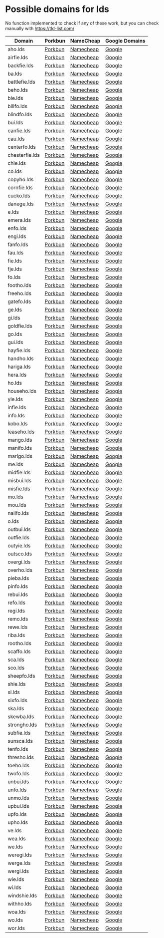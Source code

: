 # Possible domains for lds

No function implemented to check if any of these work, but you can check manually with https://tld-list.com/

| Domain | Porkbun | NameCheap | Google Domains |
|---|---|---|---|
| aho.lds | [Porkbun](https://porkbun.com/checkout/search?prb=e814663da1&tlds=&idnLanguage=&search=search&q=aho.lds) | [Namecheap](https://www.namecheap.com/domains/registration/results/?domain=aho.lds) | [Google](https://domains.google.com/registrar/search?searchTerm=aho.lds) |
| airfie.lds | [Porkbun](https://porkbun.com/checkout/search?prb=e814663da1&tlds=&idnLanguage=&search=search&q=airfie.lds) | [Namecheap](https://www.namecheap.com/domains/registration/results/?domain=airfie.lds) | [Google](https://domains.google.com/registrar/search?searchTerm=airfie.lds) |
| backfie.lds | [Porkbun](https://porkbun.com/checkout/search?prb=e814663da1&tlds=&idnLanguage=&search=search&q=backfie.lds) | [Namecheap](https://www.namecheap.com/domains/registration/results/?domain=backfie.lds) | [Google](https://domains.google.com/registrar/search?searchTerm=backfie.lds) |
| ba.lds | [Porkbun](https://porkbun.com/checkout/search?prb=e814663da1&tlds=&idnLanguage=&search=search&q=ba.lds) | [Namecheap](https://www.namecheap.com/domains/registration/results/?domain=ba.lds) | [Google](https://domains.google.com/registrar/search?searchTerm=ba.lds) |
| battlefie.lds | [Porkbun](https://porkbun.com/checkout/search?prb=e814663da1&tlds=&idnLanguage=&search=search&q=battlefie.lds) | [Namecheap](https://www.namecheap.com/domains/registration/results/?domain=battlefie.lds) | [Google](https://domains.google.com/registrar/search?searchTerm=battlefie.lds) |
| beho.lds | [Porkbun](https://porkbun.com/checkout/search?prb=e814663da1&tlds=&idnLanguage=&search=search&q=beho.lds) | [Namecheap](https://www.namecheap.com/domains/registration/results/?domain=beho.lds) | [Google](https://domains.google.com/registrar/search?searchTerm=beho.lds) |
| bie.lds | [Porkbun](https://porkbun.com/checkout/search?prb=e814663da1&tlds=&idnLanguage=&search=search&q=bie.lds) | [Namecheap](https://www.namecheap.com/domains/registration/results/?domain=bie.lds) | [Google](https://domains.google.com/registrar/search?searchTerm=bie.lds) |
| billfo.lds | [Porkbun](https://porkbun.com/checkout/search?prb=e814663da1&tlds=&idnLanguage=&search=search&q=billfo.lds) | [Namecheap](https://www.namecheap.com/domains/registration/results/?domain=billfo.lds) | [Google](https://domains.google.com/registrar/search?searchTerm=billfo.lds) |
| blindfo.lds | [Porkbun](https://porkbun.com/checkout/search?prb=e814663da1&tlds=&idnLanguage=&search=search&q=blindfo.lds) | [Namecheap](https://www.namecheap.com/domains/registration/results/?domain=blindfo.lds) | [Google](https://domains.google.com/registrar/search?searchTerm=blindfo.lds) |
| bui.lds | [Porkbun](https://porkbun.com/checkout/search?prb=e814663da1&tlds=&idnLanguage=&search=search&q=bui.lds) | [Namecheap](https://www.namecheap.com/domains/registration/results/?domain=bui.lds) | [Google](https://domains.google.com/registrar/search?searchTerm=bui.lds) |
| canfie.lds | [Porkbun](https://porkbun.com/checkout/search?prb=e814663da1&tlds=&idnLanguage=&search=search&q=canfie.lds) | [Namecheap](https://www.namecheap.com/domains/registration/results/?domain=canfie.lds) | [Google](https://domains.google.com/registrar/search?searchTerm=canfie.lds) |
| cau.lds | [Porkbun](https://porkbun.com/checkout/search?prb=e814663da1&tlds=&idnLanguage=&search=search&q=cau.lds) | [Namecheap](https://www.namecheap.com/domains/registration/results/?domain=cau.lds) | [Google](https://domains.google.com/registrar/search?searchTerm=cau.lds) |
| centerfo.lds | [Porkbun](https://porkbun.com/checkout/search?prb=e814663da1&tlds=&idnLanguage=&search=search&q=centerfo.lds) | [Namecheap](https://www.namecheap.com/domains/registration/results/?domain=centerfo.lds) | [Google](https://domains.google.com/registrar/search?searchTerm=centerfo.lds) |
| chesterfie.lds | [Porkbun](https://porkbun.com/checkout/search?prb=e814663da1&tlds=&idnLanguage=&search=search&q=chesterfie.lds) | [Namecheap](https://www.namecheap.com/domains/registration/results/?domain=chesterfie.lds) | [Google](https://domains.google.com/registrar/search?searchTerm=chesterfie.lds) |
| chie.lds | [Porkbun](https://porkbun.com/checkout/search?prb=e814663da1&tlds=&idnLanguage=&search=search&q=chie.lds) | [Namecheap](https://www.namecheap.com/domains/registration/results/?domain=chie.lds) | [Google](https://domains.google.com/registrar/search?searchTerm=chie.lds) |
| co.lds | [Porkbun](https://porkbun.com/checkout/search?prb=e814663da1&tlds=&idnLanguage=&search=search&q=co.lds) | [Namecheap](https://www.namecheap.com/domains/registration/results/?domain=co.lds) | [Google](https://domains.google.com/registrar/search?searchTerm=co.lds) |
| copyho.lds | [Porkbun](https://porkbun.com/checkout/search?prb=e814663da1&tlds=&idnLanguage=&search=search&q=copyho.lds) | [Namecheap](https://www.namecheap.com/domains/registration/results/?domain=copyho.lds) | [Google](https://domains.google.com/registrar/search?searchTerm=copyho.lds) |
| cornfie.lds | [Porkbun](https://porkbun.com/checkout/search?prb=e814663da1&tlds=&idnLanguage=&search=search&q=cornfie.lds) | [Namecheap](https://www.namecheap.com/domains/registration/results/?domain=cornfie.lds) | [Google](https://domains.google.com/registrar/search?searchTerm=cornfie.lds) |
| cucko.lds | [Porkbun](https://porkbun.com/checkout/search?prb=e814663da1&tlds=&idnLanguage=&search=search&q=cucko.lds) | [Namecheap](https://www.namecheap.com/domains/registration/results/?domain=cucko.lds) | [Google](https://domains.google.com/registrar/search?searchTerm=cucko.lds) |
| danege.lds | [Porkbun](https://porkbun.com/checkout/search?prb=e814663da1&tlds=&idnLanguage=&search=search&q=danege.lds) | [Namecheap](https://www.namecheap.com/domains/registration/results/?domain=danege.lds) | [Google](https://domains.google.com/registrar/search?searchTerm=danege.lds) |
| e.lds | [Porkbun](https://porkbun.com/checkout/search?prb=e814663da1&tlds=&idnLanguage=&search=search&q=e.lds) | [Namecheap](https://www.namecheap.com/domains/registration/results/?domain=e.lds) | [Google](https://domains.google.com/registrar/search?searchTerm=e.lds) |
| emera.lds | [Porkbun](https://porkbun.com/checkout/search?prb=e814663da1&tlds=&idnLanguage=&search=search&q=emera.lds) | [Namecheap](https://www.namecheap.com/domains/registration/results/?domain=emera.lds) | [Google](https://domains.google.com/registrar/search?searchTerm=emera.lds) |
| enfo.lds | [Porkbun](https://porkbun.com/checkout/search?prb=e814663da1&tlds=&idnLanguage=&search=search&q=enfo.lds) | [Namecheap](https://www.namecheap.com/domains/registration/results/?domain=enfo.lds) | [Google](https://domains.google.com/registrar/search?searchTerm=enfo.lds) |
| engi.lds | [Porkbun](https://porkbun.com/checkout/search?prb=e814663da1&tlds=&idnLanguage=&search=search&q=engi.lds) | [Namecheap](https://www.namecheap.com/domains/registration/results/?domain=engi.lds) | [Google](https://domains.google.com/registrar/search?searchTerm=engi.lds) |
| fanfo.lds | [Porkbun](https://porkbun.com/checkout/search?prb=e814663da1&tlds=&idnLanguage=&search=search&q=fanfo.lds) | [Namecheap](https://www.namecheap.com/domains/registration/results/?domain=fanfo.lds) | [Google](https://domains.google.com/registrar/search?searchTerm=fanfo.lds) |
| fau.lds | [Porkbun](https://porkbun.com/checkout/search?prb=e814663da1&tlds=&idnLanguage=&search=search&q=fau.lds) | [Namecheap](https://www.namecheap.com/domains/registration/results/?domain=fau.lds) | [Google](https://domains.google.com/registrar/search?searchTerm=fau.lds) |
| fie.lds | [Porkbun](https://porkbun.com/checkout/search?prb=e814663da1&tlds=&idnLanguage=&search=search&q=fie.lds) | [Namecheap](https://www.namecheap.com/domains/registration/results/?domain=fie.lds) | [Google](https://domains.google.com/registrar/search?searchTerm=fie.lds) |
| fje.lds | [Porkbun](https://porkbun.com/checkout/search?prb=e814663da1&tlds=&idnLanguage=&search=search&q=fje.lds) | [Namecheap](https://www.namecheap.com/domains/registration/results/?domain=fje.lds) | [Google](https://domains.google.com/registrar/search?searchTerm=fje.lds) |
| fo.lds | [Porkbun](https://porkbun.com/checkout/search?prb=e814663da1&tlds=&idnLanguage=&search=search&q=fo.lds) | [Namecheap](https://www.namecheap.com/domains/registration/results/?domain=fo.lds) | [Google](https://domains.google.com/registrar/search?searchTerm=fo.lds) |
| footho.lds | [Porkbun](https://porkbun.com/checkout/search?prb=e814663da1&tlds=&idnLanguage=&search=search&q=footho.lds) | [Namecheap](https://www.namecheap.com/domains/registration/results/?domain=footho.lds) | [Google](https://domains.google.com/registrar/search?searchTerm=footho.lds) |
| freeho.lds | [Porkbun](https://porkbun.com/checkout/search?prb=e814663da1&tlds=&idnLanguage=&search=search&q=freeho.lds) | [Namecheap](https://www.namecheap.com/domains/registration/results/?domain=freeho.lds) | [Google](https://domains.google.com/registrar/search?searchTerm=freeho.lds) |
| gatefo.lds | [Porkbun](https://porkbun.com/checkout/search?prb=e814663da1&tlds=&idnLanguage=&search=search&q=gatefo.lds) | [Namecheap](https://www.namecheap.com/domains/registration/results/?domain=gatefo.lds) | [Google](https://domains.google.com/registrar/search?searchTerm=gatefo.lds) |
| ge.lds | [Porkbun](https://porkbun.com/checkout/search?prb=e814663da1&tlds=&idnLanguage=&search=search&q=ge.lds) | [Namecheap](https://www.namecheap.com/domains/registration/results/?domain=ge.lds) | [Google](https://domains.google.com/registrar/search?searchTerm=ge.lds) |
| gi.lds | [Porkbun](https://porkbun.com/checkout/search?prb=e814663da1&tlds=&idnLanguage=&search=search&q=gi.lds) | [Namecheap](https://www.namecheap.com/domains/registration/results/?domain=gi.lds) | [Google](https://domains.google.com/registrar/search?searchTerm=gi.lds) |
| goldfie.lds | [Porkbun](https://porkbun.com/checkout/search?prb=e814663da1&tlds=&idnLanguage=&search=search&q=goldfie.lds) | [Namecheap](https://www.namecheap.com/domains/registration/results/?domain=goldfie.lds) | [Google](https://domains.google.com/registrar/search?searchTerm=goldfie.lds) |
| go.lds | [Porkbun](https://porkbun.com/checkout/search?prb=e814663da1&tlds=&idnLanguage=&search=search&q=go.lds) | [Namecheap](https://www.namecheap.com/domains/registration/results/?domain=go.lds) | [Google](https://domains.google.com/registrar/search?searchTerm=go.lds) |
| gui.lds | [Porkbun](https://porkbun.com/checkout/search?prb=e814663da1&tlds=&idnLanguage=&search=search&q=gui.lds) | [Namecheap](https://www.namecheap.com/domains/registration/results/?domain=gui.lds) | [Google](https://domains.google.com/registrar/search?searchTerm=gui.lds) |
| hayfie.lds | [Porkbun](https://porkbun.com/checkout/search?prb=e814663da1&tlds=&idnLanguage=&search=search&q=hayfie.lds) | [Namecheap](https://www.namecheap.com/domains/registration/results/?domain=hayfie.lds) | [Google](https://domains.google.com/registrar/search?searchTerm=hayfie.lds) |
| handho.lds | [Porkbun](https://porkbun.com/checkout/search?prb=e814663da1&tlds=&idnLanguage=&search=search&q=handho.lds) | [Namecheap](https://www.namecheap.com/domains/registration/results/?domain=handho.lds) | [Google](https://domains.google.com/registrar/search?searchTerm=handho.lds) |
| hariga.lds | [Porkbun](https://porkbun.com/checkout/search?prb=e814663da1&tlds=&idnLanguage=&search=search&q=hariga.lds) | [Namecheap](https://www.namecheap.com/domains/registration/results/?domain=hariga.lds) | [Google](https://domains.google.com/registrar/search?searchTerm=hariga.lds) |
| hera.lds | [Porkbun](https://porkbun.com/checkout/search?prb=e814663da1&tlds=&idnLanguage=&search=search&q=hera.lds) | [Namecheap](https://www.namecheap.com/domains/registration/results/?domain=hera.lds) | [Google](https://domains.google.com/registrar/search?searchTerm=hera.lds) |
| ho.lds | [Porkbun](https://porkbun.com/checkout/search?prb=e814663da1&tlds=&idnLanguage=&search=search&q=ho.lds) | [Namecheap](https://www.namecheap.com/domains/registration/results/?domain=ho.lds) | [Google](https://domains.google.com/registrar/search?searchTerm=ho.lds) |
| househo.lds | [Porkbun](https://porkbun.com/checkout/search?prb=e814663da1&tlds=&idnLanguage=&search=search&q=househo.lds) | [Namecheap](https://www.namecheap.com/domains/registration/results/?domain=househo.lds) | [Google](https://domains.google.com/registrar/search?searchTerm=househo.lds) |
| yie.lds | [Porkbun](https://porkbun.com/checkout/search?prb=e814663da1&tlds=&idnLanguage=&search=search&q=yie.lds) | [Namecheap](https://www.namecheap.com/domains/registration/results/?domain=yie.lds) | [Google](https://domains.google.com/registrar/search?searchTerm=yie.lds) |
| infie.lds | [Porkbun](https://porkbun.com/checkout/search?prb=e814663da1&tlds=&idnLanguage=&search=search&q=infie.lds) | [Namecheap](https://www.namecheap.com/domains/registration/results/?domain=infie.lds) | [Google](https://domains.google.com/registrar/search?searchTerm=infie.lds) |
| info.lds | [Porkbun](https://porkbun.com/checkout/search?prb=e814663da1&tlds=&idnLanguage=&search=search&q=info.lds) | [Namecheap](https://www.namecheap.com/domains/registration/results/?domain=info.lds) | [Google](https://domains.google.com/registrar/search?searchTerm=info.lds) |
| kobo.lds | [Porkbun](https://porkbun.com/checkout/search?prb=e814663da1&tlds=&idnLanguage=&search=search&q=kobo.lds) | [Namecheap](https://www.namecheap.com/domains/registration/results/?domain=kobo.lds) | [Google](https://domains.google.com/registrar/search?searchTerm=kobo.lds) |
| leaseho.lds | [Porkbun](https://porkbun.com/checkout/search?prb=e814663da1&tlds=&idnLanguage=&search=search&q=leaseho.lds) | [Namecheap](https://www.namecheap.com/domains/registration/results/?domain=leaseho.lds) | [Google](https://domains.google.com/registrar/search?searchTerm=leaseho.lds) |
| mango.lds | [Porkbun](https://porkbun.com/checkout/search?prb=e814663da1&tlds=&idnLanguage=&search=search&q=mango.lds) | [Namecheap](https://www.namecheap.com/domains/registration/results/?domain=mango.lds) | [Google](https://domains.google.com/registrar/search?searchTerm=mango.lds) |
| manifo.lds | [Porkbun](https://porkbun.com/checkout/search?prb=e814663da1&tlds=&idnLanguage=&search=search&q=manifo.lds) | [Namecheap](https://www.namecheap.com/domains/registration/results/?domain=manifo.lds) | [Google](https://domains.google.com/registrar/search?searchTerm=manifo.lds) |
| marigo.lds | [Porkbun](https://porkbun.com/checkout/search?prb=e814663da1&tlds=&idnLanguage=&search=search&q=marigo.lds) | [Namecheap](https://www.namecheap.com/domains/registration/results/?domain=marigo.lds) | [Google](https://domains.google.com/registrar/search?searchTerm=marigo.lds) |
| me.lds | [Porkbun](https://porkbun.com/checkout/search?prb=e814663da1&tlds=&idnLanguage=&search=search&q=me.lds) | [Namecheap](https://www.namecheap.com/domains/registration/results/?domain=me.lds) | [Google](https://domains.google.com/registrar/search?searchTerm=me.lds) |
| midfie.lds | [Porkbun](https://porkbun.com/checkout/search?prb=e814663da1&tlds=&idnLanguage=&search=search&q=midfie.lds) | [Namecheap](https://www.namecheap.com/domains/registration/results/?domain=midfie.lds) | [Google](https://domains.google.com/registrar/search?searchTerm=midfie.lds) |
| misbui.lds | [Porkbun](https://porkbun.com/checkout/search?prb=e814663da1&tlds=&idnLanguage=&search=search&q=misbui.lds) | [Namecheap](https://www.namecheap.com/domains/registration/results/?domain=misbui.lds) | [Google](https://domains.google.com/registrar/search?searchTerm=misbui.lds) |
| misfie.lds | [Porkbun](https://porkbun.com/checkout/search?prb=e814663da1&tlds=&idnLanguage=&search=search&q=misfie.lds) | [Namecheap](https://www.namecheap.com/domains/registration/results/?domain=misfie.lds) | [Google](https://domains.google.com/registrar/search?searchTerm=misfie.lds) |
| mo.lds | [Porkbun](https://porkbun.com/checkout/search?prb=e814663da1&tlds=&idnLanguage=&search=search&q=mo.lds) | [Namecheap](https://www.namecheap.com/domains/registration/results/?domain=mo.lds) | [Google](https://domains.google.com/registrar/search?searchTerm=mo.lds) |
| mou.lds | [Porkbun](https://porkbun.com/checkout/search?prb=e814663da1&tlds=&idnLanguage=&search=search&q=mou.lds) | [Namecheap](https://www.namecheap.com/domains/registration/results/?domain=mou.lds) | [Google](https://domains.google.com/registrar/search?searchTerm=mou.lds) |
| nailfo.lds | [Porkbun](https://porkbun.com/checkout/search?prb=e814663da1&tlds=&idnLanguage=&search=search&q=nailfo.lds) | [Namecheap](https://www.namecheap.com/domains/registration/results/?domain=nailfo.lds) | [Google](https://domains.google.com/registrar/search?searchTerm=nailfo.lds) |
| o.lds | [Porkbun](https://porkbun.com/checkout/search?prb=e814663da1&tlds=&idnLanguage=&search=search&q=o.lds) | [Namecheap](https://www.namecheap.com/domains/registration/results/?domain=o.lds) | [Google](https://domains.google.com/registrar/search?searchTerm=o.lds) |
| outbui.lds | [Porkbun](https://porkbun.com/checkout/search?prb=e814663da1&tlds=&idnLanguage=&search=search&q=outbui.lds) | [Namecheap](https://www.namecheap.com/domains/registration/results/?domain=outbui.lds) | [Google](https://domains.google.com/registrar/search?searchTerm=outbui.lds) |
| outfie.lds | [Porkbun](https://porkbun.com/checkout/search?prb=e814663da1&tlds=&idnLanguage=&search=search&q=outfie.lds) | [Namecheap](https://www.namecheap.com/domains/registration/results/?domain=outfie.lds) | [Google](https://domains.google.com/registrar/search?searchTerm=outfie.lds) |
| outyie.lds | [Porkbun](https://porkbun.com/checkout/search?prb=e814663da1&tlds=&idnLanguage=&search=search&q=outyie.lds) | [Namecheap](https://www.namecheap.com/domains/registration/results/?domain=outyie.lds) | [Google](https://domains.google.com/registrar/search?searchTerm=outyie.lds) |
| outsco.lds | [Porkbun](https://porkbun.com/checkout/search?prb=e814663da1&tlds=&idnLanguage=&search=search&q=outsco.lds) | [Namecheap](https://www.namecheap.com/domains/registration/results/?domain=outsco.lds) | [Google](https://domains.google.com/registrar/search?searchTerm=outsco.lds) |
| overgi.lds | [Porkbun](https://porkbun.com/checkout/search?prb=e814663da1&tlds=&idnLanguage=&search=search&q=overgi.lds) | [Namecheap](https://www.namecheap.com/domains/registration/results/?domain=overgi.lds) | [Google](https://domains.google.com/registrar/search?searchTerm=overgi.lds) |
| overho.lds | [Porkbun](https://porkbun.com/checkout/search?prb=e814663da1&tlds=&idnLanguage=&search=search&q=overho.lds) | [Namecheap](https://www.namecheap.com/domains/registration/results/?domain=overho.lds) | [Google](https://domains.google.com/registrar/search?searchTerm=overho.lds) |
| pieba.lds | [Porkbun](https://porkbun.com/checkout/search?prb=e814663da1&tlds=&idnLanguage=&search=search&q=pieba.lds) | [Namecheap](https://www.namecheap.com/domains/registration/results/?domain=pieba.lds) | [Google](https://domains.google.com/registrar/search?searchTerm=pieba.lds) |
| pinfo.lds | [Porkbun](https://porkbun.com/checkout/search?prb=e814663da1&tlds=&idnLanguage=&search=search&q=pinfo.lds) | [Namecheap](https://www.namecheap.com/domains/registration/results/?domain=pinfo.lds) | [Google](https://domains.google.com/registrar/search?searchTerm=pinfo.lds) |
| rebui.lds | [Porkbun](https://porkbun.com/checkout/search?prb=e814663da1&tlds=&idnLanguage=&search=search&q=rebui.lds) | [Namecheap](https://www.namecheap.com/domains/registration/results/?domain=rebui.lds) | [Google](https://domains.google.com/registrar/search?searchTerm=rebui.lds) |
| refo.lds | [Porkbun](https://porkbun.com/checkout/search?prb=e814663da1&tlds=&idnLanguage=&search=search&q=refo.lds) | [Namecheap](https://www.namecheap.com/domains/registration/results/?domain=refo.lds) | [Google](https://domains.google.com/registrar/search?searchTerm=refo.lds) |
| regi.lds | [Porkbun](https://porkbun.com/checkout/search?prb=e814663da1&tlds=&idnLanguage=&search=search&q=regi.lds) | [Namecheap](https://www.namecheap.com/domains/registration/results/?domain=regi.lds) | [Google](https://domains.google.com/registrar/search?searchTerm=regi.lds) |
| remo.lds | [Porkbun](https://porkbun.com/checkout/search?prb=e814663da1&tlds=&idnLanguage=&search=search&q=remo.lds) | [Namecheap](https://www.namecheap.com/domains/registration/results/?domain=remo.lds) | [Google](https://domains.google.com/registrar/search?searchTerm=remo.lds) |
| rewe.lds | [Porkbun](https://porkbun.com/checkout/search?prb=e814663da1&tlds=&idnLanguage=&search=search&q=rewe.lds) | [Namecheap](https://www.namecheap.com/domains/registration/results/?domain=rewe.lds) | [Google](https://domains.google.com/registrar/search?searchTerm=rewe.lds) |
| riba.lds | [Porkbun](https://porkbun.com/checkout/search?prb=e814663da1&tlds=&idnLanguage=&search=search&q=riba.lds) | [Namecheap](https://www.namecheap.com/domains/registration/results/?domain=riba.lds) | [Google](https://domains.google.com/registrar/search?searchTerm=riba.lds) |
| rootho.lds | [Porkbun](https://porkbun.com/checkout/search?prb=e814663da1&tlds=&idnLanguage=&search=search&q=rootho.lds) | [Namecheap](https://www.namecheap.com/domains/registration/results/?domain=rootho.lds) | [Google](https://domains.google.com/registrar/search?searchTerm=rootho.lds) |
| scaffo.lds | [Porkbun](https://porkbun.com/checkout/search?prb=e814663da1&tlds=&idnLanguage=&search=search&q=scaffo.lds) | [Namecheap](https://www.namecheap.com/domains/registration/results/?domain=scaffo.lds) | [Google](https://domains.google.com/registrar/search?searchTerm=scaffo.lds) |
| sca.lds | [Porkbun](https://porkbun.com/checkout/search?prb=e814663da1&tlds=&idnLanguage=&search=search&q=sca.lds) | [Namecheap](https://www.namecheap.com/domains/registration/results/?domain=sca.lds) | [Google](https://domains.google.com/registrar/search?searchTerm=sca.lds) |
| sco.lds | [Porkbun](https://porkbun.com/checkout/search?prb=e814663da1&tlds=&idnLanguage=&search=search&q=sco.lds) | [Namecheap](https://www.namecheap.com/domains/registration/results/?domain=sco.lds) | [Google](https://domains.google.com/registrar/search?searchTerm=sco.lds) |
| sheepfo.lds | [Porkbun](https://porkbun.com/checkout/search?prb=e814663da1&tlds=&idnLanguage=&search=search&q=sheepfo.lds) | [Namecheap](https://www.namecheap.com/domains/registration/results/?domain=sheepfo.lds) | [Google](https://domains.google.com/registrar/search?searchTerm=sheepfo.lds) |
| shie.lds | [Porkbun](https://porkbun.com/checkout/search?prb=e814663da1&tlds=&idnLanguage=&search=search&q=shie.lds) | [Namecheap](https://www.namecheap.com/domains/registration/results/?domain=shie.lds) | [Google](https://domains.google.com/registrar/search?searchTerm=shie.lds) |
| si.lds | [Porkbun](https://porkbun.com/checkout/search?prb=e814663da1&tlds=&idnLanguage=&search=search&q=si.lds) | [Namecheap](https://www.namecheap.com/domains/registration/results/?domain=si.lds) | [Google](https://domains.google.com/registrar/search?searchTerm=si.lds) |
| sixfo.lds | [Porkbun](https://porkbun.com/checkout/search?prb=e814663da1&tlds=&idnLanguage=&search=search&q=sixfo.lds) | [Namecheap](https://www.namecheap.com/domains/registration/results/?domain=sixfo.lds) | [Google](https://domains.google.com/registrar/search?searchTerm=sixfo.lds) |
| ska.lds | [Porkbun](https://porkbun.com/checkout/search?prb=e814663da1&tlds=&idnLanguage=&search=search&q=ska.lds) | [Namecheap](https://www.namecheap.com/domains/registration/results/?domain=ska.lds) | [Google](https://domains.google.com/registrar/search?searchTerm=ska.lds) |
| skewba.lds | [Porkbun](https://porkbun.com/checkout/search?prb=e814663da1&tlds=&idnLanguage=&search=search&q=skewba.lds) | [Namecheap](https://www.namecheap.com/domains/registration/results/?domain=skewba.lds) | [Google](https://domains.google.com/registrar/search?searchTerm=skewba.lds) |
| strongho.lds | [Porkbun](https://porkbun.com/checkout/search?prb=e814663da1&tlds=&idnLanguage=&search=search&q=strongho.lds) | [Namecheap](https://www.namecheap.com/domains/registration/results/?domain=strongho.lds) | [Google](https://domains.google.com/registrar/search?searchTerm=strongho.lds) |
| subfie.lds | [Porkbun](https://porkbun.com/checkout/search?prb=e814663da1&tlds=&idnLanguage=&search=search&q=subfie.lds) | [Namecheap](https://www.namecheap.com/domains/registration/results/?domain=subfie.lds) | [Google](https://domains.google.com/registrar/search?searchTerm=subfie.lds) |
| sunsca.lds | [Porkbun](https://porkbun.com/checkout/search?prb=e814663da1&tlds=&idnLanguage=&search=search&q=sunsca.lds) | [Namecheap](https://www.namecheap.com/domains/registration/results/?domain=sunsca.lds) | [Google](https://domains.google.com/registrar/search?searchTerm=sunsca.lds) |
| tenfo.lds | [Porkbun](https://porkbun.com/checkout/search?prb=e814663da1&tlds=&idnLanguage=&search=search&q=tenfo.lds) | [Namecheap](https://www.namecheap.com/domains/registration/results/?domain=tenfo.lds) | [Google](https://domains.google.com/registrar/search?searchTerm=tenfo.lds) |
| thresho.lds | [Porkbun](https://porkbun.com/checkout/search?prb=e814663da1&tlds=&idnLanguage=&search=search&q=thresho.lds) | [Namecheap](https://www.namecheap.com/domains/registration/results/?domain=thresho.lds) | [Google](https://domains.google.com/registrar/search?searchTerm=thresho.lds) |
| toeho.lds | [Porkbun](https://porkbun.com/checkout/search?prb=e814663da1&tlds=&idnLanguage=&search=search&q=toeho.lds) | [Namecheap](https://www.namecheap.com/domains/registration/results/?domain=toeho.lds) | [Google](https://domains.google.com/registrar/search?searchTerm=toeho.lds) |
| twofo.lds | [Porkbun](https://porkbun.com/checkout/search?prb=e814663da1&tlds=&idnLanguage=&search=search&q=twofo.lds) | [Namecheap](https://www.namecheap.com/domains/registration/results/?domain=twofo.lds) | [Google](https://domains.google.com/registrar/search?searchTerm=twofo.lds) |
| unbui.lds | [Porkbun](https://porkbun.com/checkout/search?prb=e814663da1&tlds=&idnLanguage=&search=search&q=unbui.lds) | [Namecheap](https://www.namecheap.com/domains/registration/results/?domain=unbui.lds) | [Google](https://domains.google.com/registrar/search?searchTerm=unbui.lds) |
| unfo.lds | [Porkbun](https://porkbun.com/checkout/search?prb=e814663da1&tlds=&idnLanguage=&search=search&q=unfo.lds) | [Namecheap](https://www.namecheap.com/domains/registration/results/?domain=unfo.lds) | [Google](https://domains.google.com/registrar/search?searchTerm=unfo.lds) |
| unmo.lds | [Porkbun](https://porkbun.com/checkout/search?prb=e814663da1&tlds=&idnLanguage=&search=search&q=unmo.lds) | [Namecheap](https://www.namecheap.com/domains/registration/results/?domain=unmo.lds) | [Google](https://domains.google.com/registrar/search?searchTerm=unmo.lds) |
| upbui.lds | [Porkbun](https://porkbun.com/checkout/search?prb=e814663da1&tlds=&idnLanguage=&search=search&q=upbui.lds) | [Namecheap](https://www.namecheap.com/domains/registration/results/?domain=upbui.lds) | [Google](https://domains.google.com/registrar/search?searchTerm=upbui.lds) |
| upfo.lds | [Porkbun](https://porkbun.com/checkout/search?prb=e814663da1&tlds=&idnLanguage=&search=search&q=upfo.lds) | [Namecheap](https://www.namecheap.com/domains/registration/results/?domain=upfo.lds) | [Google](https://domains.google.com/registrar/search?searchTerm=upfo.lds) |
| upho.lds | [Porkbun](https://porkbun.com/checkout/search?prb=e814663da1&tlds=&idnLanguage=&search=search&q=upho.lds) | [Namecheap](https://www.namecheap.com/domains/registration/results/?domain=upho.lds) | [Google](https://domains.google.com/registrar/search?searchTerm=upho.lds) |
| ve.lds | [Porkbun](https://porkbun.com/checkout/search?prb=e814663da1&tlds=&idnLanguage=&search=search&q=ve.lds) | [Namecheap](https://www.namecheap.com/domains/registration/results/?domain=ve.lds) | [Google](https://domains.google.com/registrar/search?searchTerm=ve.lds) |
| wea.lds | [Porkbun](https://porkbun.com/checkout/search?prb=e814663da1&tlds=&idnLanguage=&search=search&q=wea.lds) | [Namecheap](https://www.namecheap.com/domains/registration/results/?domain=wea.lds) | [Google](https://domains.google.com/registrar/search?searchTerm=wea.lds) |
| we.lds | [Porkbun](https://porkbun.com/checkout/search?prb=e814663da1&tlds=&idnLanguage=&search=search&q=we.lds) | [Namecheap](https://www.namecheap.com/domains/registration/results/?domain=we.lds) | [Google](https://domains.google.com/registrar/search?searchTerm=we.lds) |
| weregi.lds | [Porkbun](https://porkbun.com/checkout/search?prb=e814663da1&tlds=&idnLanguage=&search=search&q=weregi.lds) | [Namecheap](https://www.namecheap.com/domains/registration/results/?domain=weregi.lds) | [Google](https://domains.google.com/registrar/search?searchTerm=weregi.lds) |
| werge.lds | [Porkbun](https://porkbun.com/checkout/search?prb=e814663da1&tlds=&idnLanguage=&search=search&q=werge.lds) | [Namecheap](https://www.namecheap.com/domains/registration/results/?domain=werge.lds) | [Google](https://domains.google.com/registrar/search?searchTerm=werge.lds) |
| wergi.lds | [Porkbun](https://porkbun.com/checkout/search?prb=e814663da1&tlds=&idnLanguage=&search=search&q=wergi.lds) | [Namecheap](https://www.namecheap.com/domains/registration/results/?domain=wergi.lds) | [Google](https://domains.google.com/registrar/search?searchTerm=wergi.lds) |
| wie.lds | [Porkbun](https://porkbun.com/checkout/search?prb=e814663da1&tlds=&idnLanguage=&search=search&q=wie.lds) | [Namecheap](https://www.namecheap.com/domains/registration/results/?domain=wie.lds) | [Google](https://domains.google.com/registrar/search?searchTerm=wie.lds) |
| wi.lds | [Porkbun](https://porkbun.com/checkout/search?prb=e814663da1&tlds=&idnLanguage=&search=search&q=wi.lds) | [Namecheap](https://www.namecheap.com/domains/registration/results/?domain=wi.lds) | [Google](https://domains.google.com/registrar/search?searchTerm=wi.lds) |
| windshie.lds | [Porkbun](https://porkbun.com/checkout/search?prb=e814663da1&tlds=&idnLanguage=&search=search&q=windshie.lds) | [Namecheap](https://www.namecheap.com/domains/registration/results/?domain=windshie.lds) | [Google](https://domains.google.com/registrar/search?searchTerm=windshie.lds) |
| withho.lds | [Porkbun](https://porkbun.com/checkout/search?prb=e814663da1&tlds=&idnLanguage=&search=search&q=withho.lds) | [Namecheap](https://www.namecheap.com/domains/registration/results/?domain=withho.lds) | [Google](https://domains.google.com/registrar/search?searchTerm=withho.lds) |
| woa.lds | [Porkbun](https://porkbun.com/checkout/search?prb=e814663da1&tlds=&idnLanguage=&search=search&q=woa.lds) | [Namecheap](https://www.namecheap.com/domains/registration/results/?domain=woa.lds) | [Google](https://domains.google.com/registrar/search?searchTerm=woa.lds) |
| wo.lds | [Porkbun](https://porkbun.com/checkout/search?prb=e814663da1&tlds=&idnLanguage=&search=search&q=wo.lds) | [Namecheap](https://www.namecheap.com/domains/registration/results/?domain=wo.lds) | [Google](https://domains.google.com/registrar/search?searchTerm=wo.lds) |
| wor.lds | [Porkbun](https://porkbun.com/checkout/search?prb=e814663da1&tlds=&idnLanguage=&search=search&q=wor.lds) | [Namecheap](https://www.namecheap.com/domains/registration/results/?domain=wor.lds) | [Google](https://domains.google.com/registrar/search?searchTerm=wor.lds) |
